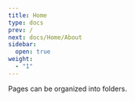 ```yaml
---
title: Home
type: docs
prev: /
next: docs/Home/About
sidebar:
  open: true
weight:
  - "1"
---
```


Pages can be organized into folders.
